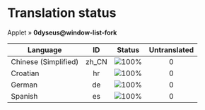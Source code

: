 # Translation status
Applet &#187; **0dyseus@window-list-fork**

Language | ID | Status | Untranslated
---------|:--:|:------:|:-----------:
Chinese (Simplified) | zh_CN | ![100%](http://progressed.io/bar/100) | 0
Croatian | hr | ![100%](http://progressed.io/bar/100) | 0
German | de | ![100%](http://progressed.io/bar/100) | 0
Spanish | es | ![100%](http://progressed.io/bar/100) | 0
